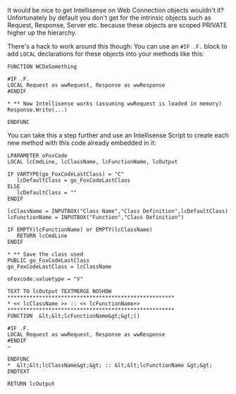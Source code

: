 ﻿It would be nice to get Intellisense on Web Connection objects wouldn't it? Unfortunately by default you don't get for the intrinsic objects such as Request, Response, Server etc. because these objects are scoped PRIVATE higher up the hierarchy.

There's a hack to work around this though: You can use an `#IF .F.` block to add `LOCAL` declarations for these objects into your methods like this:

```foxpro
FUNCTION WCDoSomething

#IF .F. 
LOCAL Request as wwRequest, Response as wwResponse
#ENDIF

* ** Now Intellisense works (assuming wwRequest is loaded in memory)
Response.Write(...)

ENDFUNC
```

You can take this a step further and use an Intellisense Script to create each new method with this code already embedded in it:

```foxpro
LPARAMETER oFoxCode
LOCAL lcCmdLine, lcClassName, lcFunctionName, lcOutput

IF VARTYPE(go_FoxCodeLastClass) = "C"
   lcDefaultClass = go_FoxCodeLastClass
ELSE
   lcDefaultClass = ""
ENDIF
  
lcClassName = INPUTBOX("Class Name","Class Definition",lcDefaultClass)
lcFunctionName = INPUTBOX("Function","Class Definition")

IF EMPTY(lcFunctionName) or EMPTY(lcClassName)
   RETURN lcCmdLine
ENDIF

* ** Save the class used
PUBLIC go_FoxCodeLastClass
go_FoxCodeLastClass = lcClassName

oFoxcode.valuetype = "V"

TEXT TO lcOutput TEXTMERGE NOSHOW
*****************************************************
* << lcClassName >> :: << lcFunctionName>>
*****************************************************
FUNCTION  &lt;&lt;lcFunctionName&gt;&gt;()

#IF .F. 
LOCAL Request as wwRequest, Response as wwResponse
#ENDIF
~

ENDFUNC
*  &lt;&lt;lcClassName&gt;&gt; :: &lt;&lt;lcFunctionName &gt;&gt;
ENDTEXT

RETURN lcOutput
```